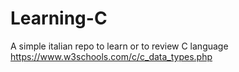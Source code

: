 # Learning-C
A simple italian repo to learn or to review C language
https://www.w3schools.com/c/c_data_types.php
